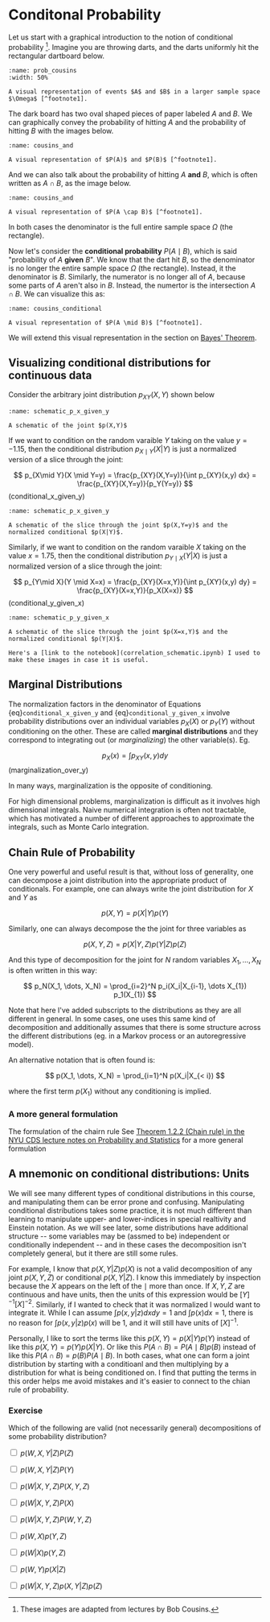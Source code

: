 # Conditonal Probability

Let us start with a graphical introduction to the notion of conditional probability [^footnote1]. 
Imagine you are throwing darts, and the darts  uniformly hit the rectangular dartboard below.

```{figure} ./assets/prob_cousins.png
:name: prob_cousins
:width: 50%

A visual representation of events $A$ and $B$ in a larger sample space $\Omega$ [^footnote1].
```

The dark board has two oval shaped pieces of paper labeled $A$ and $B$. We can graphically convey the probability of hitting $A$ and the probability of hitting $B$ with the images below.

```{figure} ./assets/pA_and_pB.png
:name: cousins_and

A visual representation of $P(A)$ and $P(B)$ [^footnote1].
```

And we can also talk about the probability of hitting $A$ **and** $B$, which is often written as $A \cap B$, as the image below.

```{figure} ./assets/pAandB.png
:name: cousins_and

A visual representation of $P(A \cap B)$ [^footnote1].
```

In both cases the denominator is the full entire sample space $\Omega$ (the rectangle).

Now let's consider the **conditional probability** $P(A \mid B)$, which is said "probability of $A$ **given** $B$". We know that the dart hit $B$, so the denominator is no longer the entire sample space $\Omega$ (the rectangle). Instead, it the denominator is $B$. Similarly, the numerator is no longer all of $A$, because some parts of $A$ aren't also in $B$. Instead, the numertor is the intersection $A \cap B$. We can visualize this as:

```{figure} ./assets/conditional.png
:name: cousins_conditional

A visual representation of $P(A \mid B)$ [^footnote1].
```

We will extend this visual representation in the section on [Bayes' Theorem](./bayes_theorem).




## Visualizing conditional distributions for continuous data

Consider the arbitrary joint distribution $p_{XY}(X,Y)$ shown below

```{figure} ./assets/schematic_p_xy.png
:name: schematic_p_x_given_y

A schematic of the joint $p(X,Y)$
```

If we want to condition on the random varaible $Y$ taking on the value $y=-1.15$, then the conditional distribution $p_{X\mid Y}(X|Y)$ is just a normalized version of a slice through the joint:

$$
p_{X\mid Y}(X \mid Y=y) = \frac{p_{XY}(X,Y=y)}{\int p_{XY}(x,y) dx} =  \frac{p_{XY}(X,Y=y)}{p_Y(Y=y)}
$$(conditional_x_given_y)

```{figure} ./assets/schematic_p_x_given_y.png
:name: schematic_p_x_given_y

A schematic of the slice through the joint $p(X,Y=y)$ and the normalized conditional $p(X|Y)$.
```

Similarly, if we want to condition on the random varaible $X$ taking on the value $x=1.75$, then the conditional distribution $p_{Y\mid X}(Y|X)$ is just a normalized version of a slice through the joint:

$$
p_{Y\mid X}(Y \mid X=x) = \frac{p_{XY}(X=x,Y)}{\int p_{XY}(x,y) dy} =  \frac{p_{XY}(X=x,Y)}{p_X(X=x)}
$$(conditional_y_given_x)

```{figure} ./assets/schematic_p_y_given_x.png
:name: schematic_p_y_given_x

A schematic of the slice through the joint $p(X=x,Y)$ and the normalized conditional $p(Y|X)$.
```

```{note}
Here's a [link to the notebook](correlation_schematic.ipynb) I used to make these images in case it is useful.

```

## Marginal Distributions

The normalization factors in the denominator of Equations {eq}`conditional_x_given_y` and {eq}`conditional_y_given_x` involve probability distributions over an individual variables $p_X(X)$ or $p_Y(Y)$ without conditioning on the other. These are called **marginal distributions** and they correspond to integrating out (or *marginalizing*) the other variable(s). Eg. 

$$
p_X(x) = \int  p_{XY}(x,y) dy
$$(marginalization_over_y)

In many ways, marginalization is the opposite of conditioning. 

For high dimensional problems, marginalization is difficult as it involves high dimensional integrals. Naive numerical integration is often not tractable, which has motivated a number of different approaches to approximate the integrals, such as Monte Carlo integration. 


## Chain Rule of Probability

One very powerful and useful result is that, without loss of generality, one can decompose a joint distribution into the appropriate product of conditionals. For example, one can always write the joint distribution for $X$ and $Y$ as

$$
p(X,Y) = p(X|Y) p(Y)
$$

Similarly, one can always decompose the the joint for three variables as

$$
p(X,Y,Z) = p(X|Y,Z) p(Y|Z) p(Z)
$$

And this type of decomposition for the joint for $N$ random variables $X_1, \dots, X_N$ is often written in this way:

$$
p_N(X_1, \dots, X_N) = \prod_{i=2}^N p_i(X_i|X_{i-1}, \dots X_{1}) p_1(X_{1})
$$

Note that here I've added subscripts to the distributions as they are all different in general. In some cases, one uses this same kind of decomposition and additionally assumes that there is some structure across the different distributions (eg. in a Markov process or an autoregressive model).

An alternative notation that is often found is:

$$
p(X_1, \dots, X_N) = \prod_{i=1}^N p(X_i|X_{< i})
$$

where the first term $p(X_{1})$ without any conditioning is implied.


### A more general formulation

The formulation of the chairn rule 
See [Theorem 1.2.2 (Chain rule) in the NYU CDS lecture notes on Probability and Statistics](https://cims.nyu.edu/~cfgranda/pages/stuff/probability_stats_for_DS.pdf) for a more general formulation 

## A mnemonic on conditional distributions: Units

We will see many different types of conditional distributions in this course, and manipulating them can be error prone and confusing. Manipulating conditional distributions takes some practice, it is not much different than learning to manipulate upper- and lower-indices in special realtivity and Einstein notation. As we will see later, some distributions have additional structure -- some variables may be (assmed to be) independent or conditionally independent -- and in these cases the decomposition isn't completely general, but it there are still some rules. 

For example, I know that $p(X,Y|Z)p(X)$ is not a valid decomposition of any joint $p(X,Y,Z)$ or conditional $p(X,Y|Z)$. I know this immediately by inspection because the $X$ appears on the left of the $\mid$ more than once. If $X,Y,Z$ are continuous and have units, then the units of this expression would be $[Y]^{-1}[X]^{-2}$. Similarly, if I wanted to check that it was normalized I would want to integrate it. While I can assume $\int  p(x,y|z) dx dy= 1$ and $\int p(x) dx = 1$, there is no reason for $\int  p(x,y|z)p(x)$ will be 1, and it will still have units of $[X]^{-1}$.

Personally, I like to sort the terms like this $p(X,Y) = p(X|Y) p(Y)$ instead of like this $p(X,Y) = p(Y) p(X|Y)$. Or like this $P(A \cap B) = P(A \mid B) p(B)$ instead of like this $P(A \cap B) = p(B) P(A \mid B)$. In both cases, what one can form a joint distribution by starting with a conditioanl and then multiplying by a distribution for what is being conditioned on. I find that putting the terms in this order helps me avoid mistakes and it's easier to connect to the chian rule of probability.

### Exercise

Which of the following are valid (not necessarily general) decompositions of some probability distribution?

<label><input type="checkbox" id="box-conditional-1" class="box"> $p(W,X,Y|Z)P(Z)$ </input></label>

<label><input type="checkbox" id="box-conditional-2" class="box"> $p(W,X,Y|Z)P(Y)$ </input></label>

<label><input type="checkbox" id="box-conditional-3" class="box"> $p(W|X,Y,Z)P(X,Y,Z)$ </input></label>

<label><input type="checkbox" id="box-conditional-4" class="box"> $p(W|X,Y,Z)P(X)$ </input></label>

<label><input type="checkbox" id="box-conditional-5" class="box"> $p(W|X,Y,Z)P(W,Y,Z)$ </input></label>

<label><input type="checkbox" id="box-conditional-6" class="box"> $p(W,X)p(Y,Z)$ </input></label>

<label><input type="checkbox" id="box-conditional-7" class="box"> $p(W|X)p(Y,Z)$ </input></label>

<label><input type="checkbox" id="box-conditional-8" class="box"> $p(W,Y)p(X|Z)$ </input></label>

<label><input type="checkbox" id="box-conditional-9" class="box"> $p(W|X,Y,Z)p(X,Y|Z)p(Z)$ </input></label>


[^footnote1]: These images are adapted from lectures by Bob Cousins.
